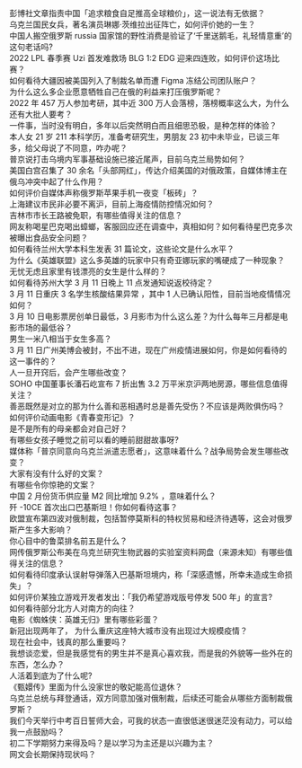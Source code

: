 彭博社文章指责中国「追求粮食自足推高全球粮价」，这一说法有无依据？  
乌克兰国民女兵，著名演员琳娜·茨维拉出征阵亡，如何评价她的一生？  
中国人搬空俄罗斯 russia 国家馆的野性消费是验证了‘千里送鹅毛，礼轻情意重’的这句老话吗?  
2022 LPL 春季赛 Uzi 首发难救场 BLG 1:2 EDG 迎来四连败，如何评价这场比赛？  
如何看待大疆因被美国列入了制裁名单而遭 Figma 冻结公司团队账户？  
为什么这么多企业愿意牺牲自己在俄的利益来打压俄罗斯呢？  
2022 年 457 万人参加考研，其中近 300 万人会落榜，落榜概率这么大，为什么还有大批人要考？  
一件事，当时没有明白，多年以后突然明白而且细思恐极，是种怎样的体验？  
本人女 21 岁 211 本科学历，准备考研究生，男朋友 23 初中未毕业，已谈三年多，给父母说了不同意，咋办呢？  
普京说打击乌境内军事基础设施已接近尾声，目前乌克兰局势如何？  
美国白宫召集了 30 余名「头部网红」，传达介绍美国的对俄政策，自媒体博主在俄乌冲突中起了什么作用？  
如何评价自媒体声称俄罗斯苹果手机一夜变「板砖」？  
上海建议市民非必要不离沪，目前上海疫情防控情况如何？  
吉林市市长王路被免职，有哪些值得关注的信息？  
网友称喝星巴克喝出蟑螂，客服回应还在调查中，真相如何？如何看待星巴克多次被曝出食品安全问题？  
如何看待兰州大学本科生发表 31 篇论文，这些论文是什么水平？  
为什么《英雄联盟》这么多英雄的玩家中只有奇亚娜玩家的嘴硬成了一种现象？  
无忧无虑且家里有钱漂亮的女生是什么样的？  
如何看待苏州大学 3 月 11 日晚上 11 点发通知说返校待定？  
3 月 11 日重庆 3 名学生核酸结果异常 ，其中 1 人已确认阳性，目前当地疫情情况如何？  
3 月 10 日电影票房创单日最低，3 月影市为什么这么差？为什么每年三月都是电影市场的最低谷？  
男生一米八相当于女生多高？  
3 月 11 日广州美博会被封，不出不进，现在广州疫情进展如何，你是如何看待的这一事件的？  
人一旦开窍后，会产生哪些改变？  
SOHO 中国董事长潘石屹宣布 7 折出售 3.2 万平米京沪两地房源，哪些信息值得关注？  
善恶既然是对立的那为什么善和恶相遇时总是善先受伤？不应该是两败俱伤吗？  
如何评价动画电影《青春变形记》？  
是不是所有的母亲都会对自己好？  
有哪些女孩子睡觉之前可以看的睡前甜甜故事呀?  
媒体称「普京同意向乌克兰派遣志愿者」，这意味着什么？战争局势会发生哪些改变？  
大家有没有什么好的文案？  
有哪些令你惊艳的文案？  
中国 2 月份货币供应量 M2 同比增加 9.2% ，意味着什么？  
歼 -10CE 首次出口巴基斯坦！你如何看待这事？  
欧盟宣布第四波对俄制裁，包括暂停莫斯科的特权贸易和经济待遇等，这会对俄罗斯产生多大影响？  
你心目中的鲁菜排名前五是什么？  
网传俄罗斯公布美在乌克兰研究生物武器的实验室资料网盘（来源未知）有哪些值得关注的信息？  
如何看待印度承认误射导弹落入巴基斯坦境内，称「深感遗憾，所幸未造成生命损失」？  
如何评价某独立游戏开发者发出：「我仍希望游戏版号停发 500 年」的宣言?  
如何看待部分北方人对南方的向往？  
电影《蜘蛛侠：英雄无归》里有哪些彩蛋？  
新冠出现两年了， 为什么重庆这座特大城市没有出现过大规模疫情？  
现在社会中，钱真的那么重要吗？  
我想谈恋爱，但是我感觉有的男生并不是真心喜欢我，而是我的外貌等一些外在的东西，怎么办？  
人活着到底为了什么呢?  
《甄嬛传》里面为什么没家世的敬妃能高位退休？  
乌克兰总统与拜登通话，双方同意加强对俄制裁，后续还可能会从哪些方面制裁俄罗斯？  
我们今天举行中考百日誓师大会，可我的状态一直很低迷很迷茫没有动力，可以给我一点鼓励吗？  
初二下学期努力来得及吗？是以学习为主还是以兴趣为主？  
网文会长期保持现状吗？  

